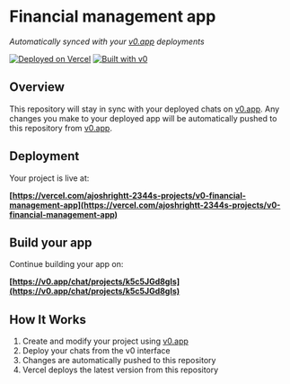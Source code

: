 # Financial management app

*Automatically synced with your [v0.app](https://v0.app) deployments*

[![Deployed on Vercel](https://img.shields.io/badge/Deployed%20on-Vercel-black?style=for-the-badge&logo=vercel)](https://vercel.com/ajoshrightt-2344s-projects/v0-financial-management-app)
[![Built with v0](https://img.shields.io/badge/Built%20with-v0.app-black?style=for-the-badge)](https://v0.app/chat/projects/k5c5JGd8gIs)

## Overview

This repository will stay in sync with your deployed chats on [v0.app](https://v0.app).
Any changes you make to your deployed app will be automatically pushed to this repository from [v0.app](https://v0.app).

## Deployment

Your project is live at:

**[https://vercel.com/ajoshrightt-2344s-projects/v0-financial-management-app](https://vercel.com/ajoshrightt-2344s-projects/v0-financial-management-app)**

## Build your app

Continue building your app on:

**[https://v0.app/chat/projects/k5c5JGd8gIs](https://v0.app/chat/projects/k5c5JGd8gIs)**

## How It Works

1. Create and modify your project using [v0.app](https://v0.app)
2. Deploy your chats from the v0 interface
3. Changes are automatically pushed to this repository
4. Vercel deploys the latest version from this repository